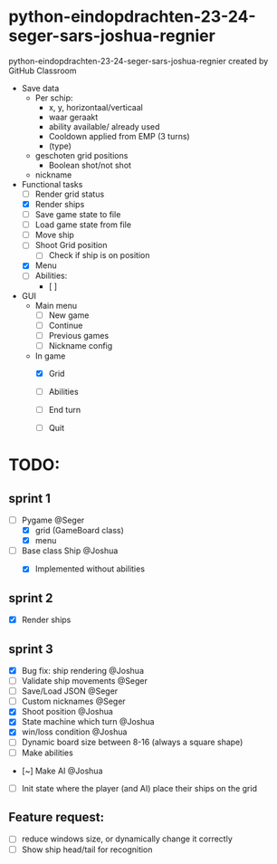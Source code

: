 # python-eindopdrachten-23-24-seger-sars-joshua-regnier
python-eindopdrachten-23-24-seger-sars-joshua-regnier created by GitHub Classroom


- Save data
	- Per schip:
		- x, y, horizontaal/verticaal
		- waar geraakt
		- ability available/ already used
		- Cooldown applied from EMP (3 turns)
		- (type)
	- geschoten grid positions
		- Boolean shot/not shot
	- nickname
- Functional tasks
	- [ ] Render grid status
	- [x] Render ships
	- [ ] Save game state to file
	- [ ] Load game state from file
	- [ ] Move ship
	- [ ] Shoot Grid position
		- [ ] Check if ship is on position
	- [x] Menu
	- [ ] Abilities:
		- [ ] 
- GUI
	- Main menu
		- [ ] New game
		- [ ] Continue
		- [ ] Previous games
		- [ ] Nickname config
	- In game
		- [x] Grid
		- [ ] Abilities
		- [ ] End turn
		- [ ] Quit


# TODO:
## sprint 1
- [ ] Pygame @Seger
	- [x] grid (GameBoard class)
	- [x] menu
- [ ] Base class Ship @Joshua
	- [x] Implemented without abilities


## sprint 2
- [x] Render ships

## sprint 3
- [x] Bug fix: ship rendering @Joshua
- [ ] Validate ship movements @Seger
- [ ] Save/Load JSON @Seger
- [ ] Custom nicknames @Seger
- [x] Shoot position @Joshua
- [x] State machine which turn @Joshua
- [x] win/loss condition @Joshua
- [ ] Dynamic board size between 8-16 (always a square shape)
- [ ] Make abilities
- [~] Make AI @Joshua
- [ ] Init state where the player (and AI) place their ships on the grid


## Feature request:
- [ ] reduce windows size, or dynamically change it correctly
- [ ] Show ship head/tail for recognition
